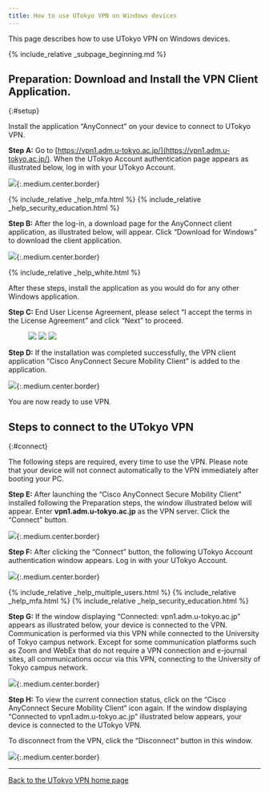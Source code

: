 ```yaml
---
title: How to use UTokyo VPN on Windows devices
---
```


This page describes how to use UTokyo VPN on Windows devices.

{% include_relative _subpage_beginning.md %}

## Preparation: Download and Install the VPN Client Application.
{:#setup}

Install the application “AnyConnect” on your device to connect to UTokyo VPN.

**Step A:** Go to [https://vpn1.adm.u-tokyo.ac.jp/](https://vpn1.adm.u-tokyo.ac.jp/). When the UTokyo Account authentication page appears as illustrated below, log in with your UTokyo Account.

![](img/win01-vpn1-login.png){:.medium.center.border}

{% include_relative _help_mfa.html %}
{% include_relative _help_security_education.html %}

**Step B:** After the log-in, a download page for the AnyConnect client application, as illustrated below, will appear. Click “Download for Windows” to download the client application.

![](img/win02-download-page.png){:.medium.center.border}

{% include_relative _help_white.html %}

After these steps, install the application as you would do for any other Windows application.

**Step C:** End User License Agreement, please select “I accept the terms in the License Agreement” and click “Next” to proceed.

<figure class="gallery">
  <img src="img/win03-install-1.png" class="border">
  <img src="img/win04-install-2.png" class="border">
  <img src="img/win05-install-3.png" class="border">
</figure>

**Step D:** If the installation was completed successfully, the VPN client application “Cisco AnyConnect Secure Mobility Client” is added to the application.

![](img/win06-cisco-on-task.png){:.medium.center.border}

You are now ready to use VPN.

## Steps to connect to the UTokyo VPN
{:#connect}

The following steps are required, every time to use the VPN. Please note that your device will not connect automatically to the VPN immediately after booting your PC.

**Step E:** After launching the “Cisco AnyConnect Secure Mobility Client” installed following the Preparation steps, the window illustrated below will appear. Enter **vpn1.adm.u-tokyo.ac.jp** as the VPN server. Click the “Connect” button. 

![](img/win09-anyconnect-login.png){:.medium.center.border}

**Step F:** After clicking the “Connect” button, the following UTokyo Account authentication window appears. Log in with your UTokyo Account.

![](img/win09-anyconnect-login.png){:.medium.center.border}

{% include_relative _help_multiple_users.html %}
{% include_relative _help_mfa.html %}
{% include_relative _help_security_education.html %}

**Step G:** If the window displaying “Connected: vpn1.adm.u-tokyo.ac.jp” appears as illustrated below, your device is connected to the VPN. Communication is performed via this VPN while connected to the University of Tokyo campus network. Except for some communication platforms such as Zoom and WebEx that do not require a VPN connection and e-journal sites, all communications occur via this VPN, connecting to the University of Tokyo campus network.

![](img/win10-vpn-connected.png){:.medium.center.border}

**Step H:** To view the current connection status, click on the “Cisco AnyConnect Secure Mobility Client” icon again. If the window displaying “Connected to vpn1.adm.u-tokyo.ac.jp” illustrated below appears, your device is connected to the UTokyo VPN.

To disconnect from the VPN, click the “Disconnect” button in this window.

![](img/win11-vpn-connected-window.png){:.medium.center.border}

---

[Back to the UTokyo VPN home page](.)
